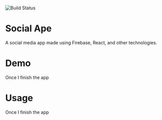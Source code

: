 ![Build Status](https://github.com/Beatzoid/social-ape/workflows/CI/badge.svg?branch=master)

# Social Ape

A social media app made using Firebase, React, and other technologies.

# Demo

Once I finish the app

# Usage

Once I finish the app
